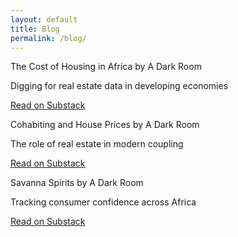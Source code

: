 ```yaml
---
layout: default
title: Blog
permalink: /blog/
---
```


 <div>
  <div class="substack-post-embed"><p lang="en">The Cost of Housing in Africa by A Dark Room</p><p>Digging for real estate data in developing economies</p><a data-post-link href="https://adarkroom.substack.com/p/the-cost-of-housing-in-africa">Read on Substack</a></div><script async src="https://substack.com/embedjs/embed.js" charset="utf-8"></script>
  
  <div class="substack-post-embed"><p lang="en">Cohabiting and House Prices by A Dark Room</p><p>The role of real estate in modern coupling</p><a data-post-link href="https://adarkroom.substack.com/p/cohabiting-and-house-prices">Read on Substack</a></div><script async src="https://substack.com/embedjs/embed.js" charset="utf-8"></script>
   
  <div class="substack-post-embed"><p lang="en">Savanna Spirits by A Dark Room</p><p>Tracking consumer confidence across Africa</p><a data-post-link href="https://adarkroom.substack.com/p/savanna-spirits">Read on Substack</a></div><script async src="https://substack.com/embedjs/embed.js" charset="utf-8"></script>

</div>


